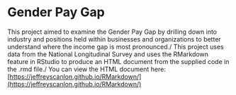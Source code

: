 # Gender Pay Gap
This project aimed to examine the Gender Pay Gap by drilling down into industry and positions held within businesses and organizations to better understand where the income gap is most pronounced./
This project uses data from the National Longitudinal Survey and uses the RMarkdown feature in RStudio to produce an HTML document from the supplied code in the .rmd file./
You can view the HTML document here: [https://jeffreyscanlon.github.io/RMarkdown/](https://jeffreyscanlon.github.io/RMarkdown/)
